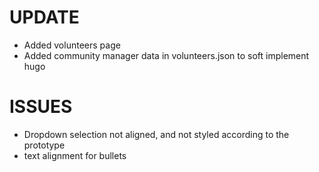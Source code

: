 # UPDATE 
 - Added volunteers page
 - Added community manager data in volunteers.json to soft implement hugo

# ISSUES
 - Dropdown selection not aligned, and not styled according to the prototype
 - text alignment for bullets 